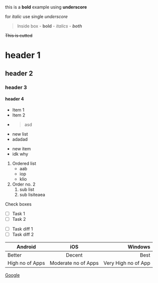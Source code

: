 this is a **bold** example using __underscore__ 

for *italic* use single _underscore_

> Inside box - **bold** - _italics_ - **_both_**

~~This is cutted~~

# header 1
## header 2
### header 3
#### header 4

- Item 1
- Item 2
- > asd
+ new list
+ adadad
* new item
* idk why

1. Ordered list
   - aab
   - iop
   - klio
3. Order no. 2
   1. sub list
   2. sub lisiteaea

Check boxes
* [ ] Task 1
* [ ] Task 2
- [ ] Task diff 1
- [ ] Task diff 2 

Android | iOS | Windows
--- | :---: | ---:
Better | Decent | Best
High no of Apps | Moderate no of Apps | Very High no of App

[Google](https://www.google.com)

